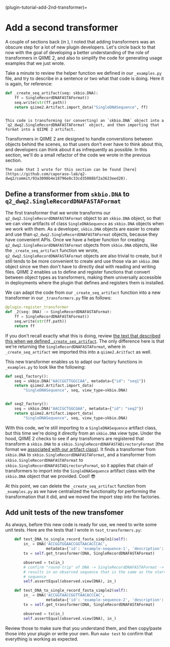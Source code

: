 (plugin-tutorial-add-2nd-transformer)=
# Add a second transformer

A couple of sections back (in [](plugin-tutorial-add-artifact-class)), I noted that adding transformers was an obscure step for a lot of new plugin developers.
Let's circle back to that now with the goal of developing a better understanding of the role of transformers in QIIME 2, and also to simplify the code for generating usage examples that we just wrote.

Take a minute to review the helper function we defined in our `_examples.py` file, and try to describe in a sentence or two what that code is doing.
Here it is again, for reference:

```python
def _create_seq_artifact(seq: skbio.DNA):
    ff = SingleRecordDNAFASTAFormat()
    seq.write(str(ff.path))
    return qiime2.Artifact.import_data("SingleDNASequence", ff)
```

```{dropdown} Here's my description of what this is doing, but come up with your own before looking at this.

This code is transforming (or converting) an `skbio.DNA` object into a `q2_dwq2.SingleRecordDNAFASTAFormat` object, and then importing that format into a QIIME 2 artifact.
```

Transformers in QIIME 2 are designed to handle converstions between objects behind the scenes, so that users don't ever have to think about this, and developers can think about it as infrequently as possible.
In this section, we'll do a small refactor of the code we wrote in the previous section.

```{admonition} tl;dr
The code that I wrote for this section can be found [here](https://github.com/caporaso-lab/q2-dwq2/commit/93a3098b4e18796e8c33cd35088bf2a3623eed20).
```

## Define a transformer from `skbio.DNA` to `q2_dwq2.SingleRecordDNAFASTAFormat`

The first transformer that we wrote transforms our `q2_dwq2.SingleRecordDNAFASTAFormat` object to an `skbio.DNA` object, so that we can view artifacts of class `SingleDNASequence` as `skbio.DNA` objects when we work with them.
As a developer, `skbio.DNA` objects are easier to create and use than `q2_dwq2.SingleRecordDNAFASTAFormat` objects, because they have convenient APIs.
Once we have a helper function for creating `q2_dwq2.SingleRecordDNAFASTAFormat` objects from `skbio.DNA` objects, like the `_create_seq_artifact` function we wrote, `q2_dwq2.SingleRecordDNAFASTAFormat` objects are also trivial to create, but it still tends to be more convenient to create and use those via an `skbio.DNA` object since we then don't have to directly deal with reading and writing files.
QIIME 2 enables us to define and register functions that convert between object types as transformers, making them universally accessible in deployments where the plugin that defines and registers them is installed.

We can adapt the code from our `_create_seq_artifact` function into a new transformer in our `_transformers.py` file as follows:

```python
@plugin.register_transformer
def _2(seq: DNA) -> SingleRecordDNAFASTAFormat:
    ff = SingleRecordDNAFASTAFormat()
    seq.write(str(ff.path))
    return ff
```

If you don't recall exactly what this is doing, review [the text that described this when we defined `_create_seq_artifact`](_create_seq_artifact_helper_function).
The only difference here is that we're returning the `SingleRecordDNAFASTAFormat`, where in `_create_seq_artifact` we imported this into a `qiime2.Aritfact` as well.

This new transformer enables us to adapt our factory functions in `_examples.py` to look like the following:

```python
def seq1_factory():
    seq = skbio.DNA("AACCGGTTGGCCAA", metadata={"id": "seq1"})
    return qiime2.Artifact.import_data(
        "SingleDNASequence", seq, view_type=skbio.DNA)


def seq2_factory():
    seq = skbio.DNA("AACCGCTGGCGAA", metadata={"id": "seq2"})
    return qiime2.Artifact.import_data(
        "SingleDNASequence", seq, view_type=skbio.DNA)
```

With this code, we're still importing to a `SingleDNASequence` artifact class, but this time we're doing it directly from an `skbio.DNA` view type.
Under the hood, QIIME 2 checks to see if any transfomers are registered that transform a `skbio.DNA` to a `skbio.SingleRecordDNAFASTADirectoryFormat` (the format we [associated with our artifact class](register-artifact-class)).
It finds a transformer from `skbio.DNA` to `skbio.SingleRecordDNAFASTAFormat`, and a transformer from `skbio.SingleRecordDNAFASTAFormat` to `skbio.SingleRecordDNAFASTADirectoryFormat`, so it applies that chain of transformers to import into the `SingleDNASequence` artifact class with the `skbio.DNA` object that we provided.
Cool! 😎

At this point, we can delete the `_create_seq_artifact` function from `_examples.py` as we have centralized the functionality for performing the transformation that it did, and we moved the import step into the factories.

## Add unit tests of the new transfomer

As always, before this new code is ready for use, we need to write some unit tests.
Here are the tests that I wrote in `test_transformers.py`:

```python
    def test_DNA_to_single_record_fasta_simple1(self):
        in_ = DNA('ACCGGTGGAACCGGTAACACCCAC',
                  metadata={'id': 'example-sequence-1', 'description': ''})
        tx = self.get_transformer(DNA, SingleRecordDNAFASTAFormat)

        observed = tx(in_)
        # confirm "round-trip" of DNA -> SingleRecordDNAFASTAFormat -> DNA
        # results in an observed sequence that is the same as the starting
        # sequence
        self.assertEqual(observed.view(DNA), in_)

    def test_DNA_to_single_record_fasta_simple2(self):
        in_ = DNA('ACCGGTAACCGGTTAACACCCAC',
                  metadata={'id': 'example-sequence-2', 'description': ''})
        tx = self.get_transformer(DNA, SingleRecordDNAFASTAFormat)

        observed = tx(in_)
        self.assertEqual(observed.view(DNA), in_)
```

Review those to make sure that you understand them, and then copy/paste those into your plugin or write your own.
Run `make test` to confirm that everything is working as expected.


